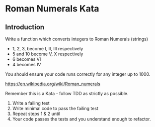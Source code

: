 # Roman Numerals Kata

## Introduction

Write a function which converts integers to Roman Numerals (strings)

* 1, 2, 3, become I, II, III respectively
* 5 and 10 become V, X respectively 
* 6 becomes VI
* 4 becomes IV

You should ensure your code runs correctly for any integer up to 1000.

https://en.wikipedia.org/wiki/Roman_numerals

Remember this is a Kata - follow TDD as strictly as possible.

1. Write a failing test
2. Write minimal code to pass the failing test
3. Repeat steps 1 & 2 until 
4. Your code passes the tests and you understand enough to refactor.